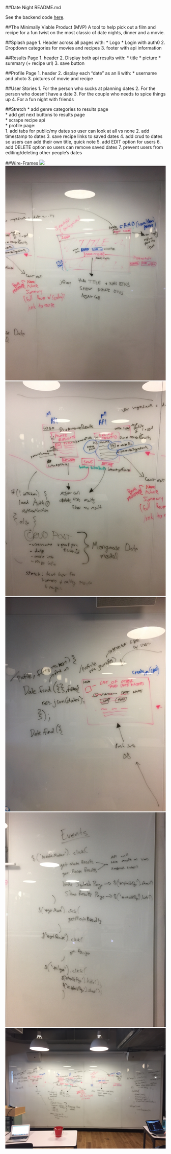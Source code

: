 ##Date Night README.md

See the backend code [here](https://github.com/clrksanford/date-night-backend).

##The Minimally Viable Product (MVP)
A tool to help pick out a film and recipe for a fun twist on the most classic of date nights, dinner and a movie.

##Splash page
    1. Header across all pages with:
        * Logo
        * Login with auth0
       2. Dropdown categories for movies and recipes
       3. footer with api information

##Results Page
       1. header
       2. Display both api results with:
           * title
           * picture
           * summary (+ recipe url)
       3. save button

##Profile Page
       1. header
       2. display each “date” as an li with:
          * username and photo
       3. pictures of movie and recipe

##User Stories
       1. For the person who sucks at planning dates
       2. For the person who doesn’t have a date
    3. For the couple who needs to spice things up
    4. For a fun night with friends


##Stretch
       * add genre categories to results page    
       * add get next buttons to results page    
       * scrape recipe api        
       * profile page:                    
           1. add tabs for public/my dates so user can look at all vs none
           2. add timestamp to dates
           3. save recipe links to saved dates
           4. add crud to dates so users can add their own title, quick note
           5. add EDIT option for users
           6.  add DELETE option so users can remove saved dates
           7. prevent users from editing/deleting other people’s dates

##Wire-Frames
![](./photos/Optimiezed-image1.JPG)
![](./photos/Optimized-image2.JPG)
![](./photos/Optimized-image3.JPG)
![](./photos/Optimized-image4.JPG)
![](./photos/Optimized-image5.JPG)
![](./photos/Optimized-image6.JPG)
